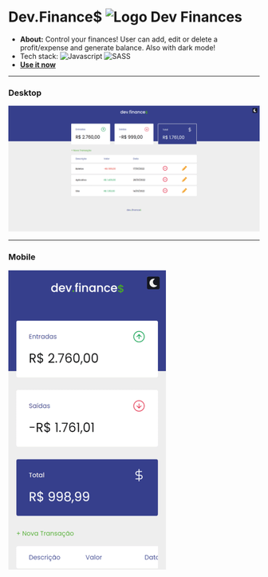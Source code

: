 <h1>Dev.Finance$ <img src="https://github.com/gugamacedo/dev-finances/blob/main/assets/logo.svg" alt="Logo Dev Finances" height="10px" /></h1>

- **About:** Control your finances! User can add, edit or delete a profit/expense and generate balance. Also with dark mode!
- Tech stack: ![Javascript](https://img.shields.io/badge/Javascript-363f8c.svg?style=for-the-badge&logo=Javascript&logoColor=white) ![SASS](https://img.shields.io/badge/SASS-363f8c.svg?style=for-the-badge&logo=SASS&logoColor=white)
- **[Use it now](https://gugamacedo.github.io/dev-finances/)**
 
----
### Desktop
![Layout Desktop](./assets/desktop.gif)

----
### Mobile
![Layout Desktop](./assets/mobile.gif)
